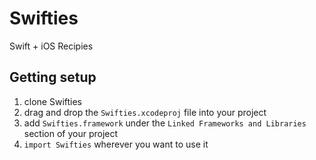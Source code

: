 # Swifties
Swift + iOS Recipies

## Getting setup
1. clone Swifties
2. drag and drop the `Swifties.xcodeproj` file into your project
3. add `Swifties.framework` under the `Linked Frameworks and Libraries` section of your project
4. `import Swifties` wherever you want to use it
